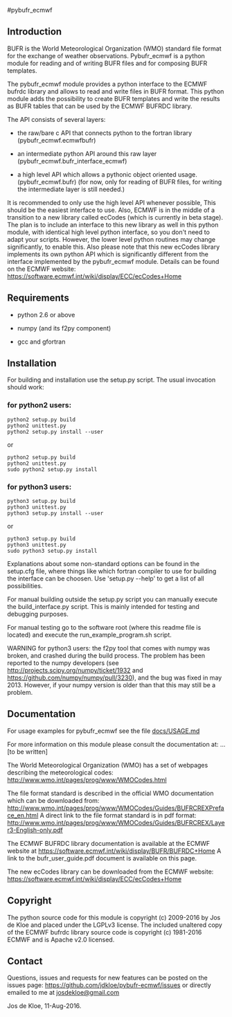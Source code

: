 #pybufr_ecmwf

## Introduction

BUFR is the World Meteorological Organization (WMO) standard
file format for the exchange of weather observations.
Pybufr_ecmwf is a python module for reading and of writing BUFR files
and for composing BUFR templates.

The pybufr_ecmwf module provides a python interface to the ECMWF bufrdc
library and allows to read and write files in BUFR format.
This python module adds the possibility to create BUFR templates
and write the results as BUFR tables that can be used by the
ECMWF BUFRDC library.

The API consists of several layers:
* the raw/bare c API that connects python to the fortran library
  (pybufr_ecmwf.ecmwfbufr)

* an intermediate python API around this raw layer
  (pybufr_ecmwf.bufr_interface_ecmwf)
  
* a high level API which allows a pythonic object 
 oriented usage. (pybufr_ecmwf.bufr)
 (for now, only for reading of BUFR files,
  for writing the intermediate layer is still needed.)

It is recommended to only use the high level API whenever possible,
This should be the easiest interface to use.
Also, ECMWF is in the middle of a transition to a new library
called ecCodes (which is currently in beta stage).
The plan is to include an interface to this new library as well in this
python module, with identical high level python interface, so you don't
need to adapt your scripts.
However, the lower level python routines may change significantly,
to enable this.
Also please note that this new ecCodes library implements its own
python API which is significantly different from the interface
implemented by the pybufr_ecmwf module.
Details can be found on the ECMWF website:
https://software.ecmwf.int/wiki/display/ECC/ecCodes+Home

## Requirements

* python 2.6 or above

* numpy (and its f2py component)

* gcc and gfortran

## Installation

For building and installation use the setup.py script.
The usual invocation should work:

### for python2 users:
```
python2 setup.py build
python2 unittest.py
python2 setup.py install --user
```
or
```
python2 setup.py build
python2 unittest.py
sudo python2 setup.py install
```
### for python3 users:
```
python3 setup.py build
python3 unittest.py
python3 setup.py install --user
```
or
```
python3 setup.py build
python3 unittest.py
sudo python3 setup.py install
```

Explanations about some non-standard options can be found in
the setup.cfg file, where things like which fortran compiler to use for
building the interface can be choosen.
Use 'setup.py --help' to get a list of all possibilities.

For manual building outside the setup.py script you can manually execute 
the build_interface.py script. This is mainly intended for testing
and debugging purposes.

For manual testing go to the software root (where this readme file is located)
and execute the run_example_program.sh script.

WARNING for python3 users:
the f2py tool that comes with numpy was broken, and crashed during 
the build process.
The problem has been reported to the numpy developers (see
http://projects.scipy.org/numpy/ticket/1932 and
https://github.com/numpy/numpy/pull/3230), and the bug was fixed
in may 2013. However, if your numpy version is older than that this 
may still be a problem.

## Documentation

For usage examples for pybufr_ecmwf see the file [docs/USAGE.md](docs/USAGE.md)

For more information on this module please consult the documentation at:
... [to be written]

The World Meteorological Organization (WMO) has a set of webpages
describing the meteorological codes:
http://www.wmo.int/pages/prog/www/WMOCodes.html

The file format standard is described in the official WMO documentation
which can be downloaded from:
http://www.wmo.int/pages/prog/www/WMOCodes/Guides/BUFRCREXPreface_en.html
A direct link to the file format standard is in pdf format:
http://www.wmo.int/pages/prog/www/WMOCodes/Guides/BUFRCREX/Layer3-English-only.pdf

The ECMWF BUFRDC library documentation is available at the ECMWF website at
https://software.ecmwf.int/wiki/display/BUFR/BUFRDC+Home
A link to the bufr_user_guide.pdf document is available on this page.

The new ecCodes library can be downloaded from the ECMWF website:
https://software.ecmwf.int/wiki/display/ECC/ecCodes+Home

## Copyright

The python source code for this module
is copyright (c) 2009-2016 by Jos de Kloe
and placed under the LGPLv3 license.
The included unaltered copy of the ECMWF bufrdc library source code
is copyright (c) 1981-2016 ECMWF and is Apache v2.0 licensed.

## Contact

Questions, issues and requests for new features can be posted
on the issues page: https://github.com/jdkloe/pybufr-ecmwf/issues
or directly emailed to me at josdekloe@gmail.com

Jos de Kloe, 11-Aug-2016.
